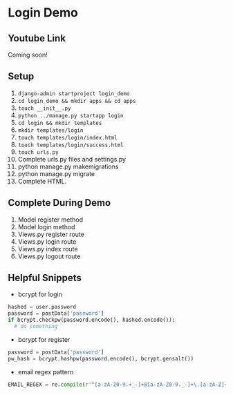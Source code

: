 # Login Demo

## Youtube Link

Coming soon!

## Setup
1. `django-admin startproject login_demo`
2. `cd login_demo && mkdir apps && cd apps`
3. `touch __init__.py`
4. `python ../manage.py startapp login`
5. `cd login && mkdir templates`
6. `mkdir templates/login`
7. `touch templates/login/index.html`
8. `touch templates/login/success.html`
9. `touch urls.py`
10. Complete urls.py files and settings.py
11. python manage.py makemigrations
12. python manage.py migrate
13. Complete HTML.


## Complete During Demo
1. Model register method
2. Model login method
3. Views.py register route
4. Views.py login route
5. Views.py index route
6. Views.py logout route


## Helpful Snippets


* bcrypt for login
```python
hashed = user.password
password = postData['password']
if bcrypt.checkpw(password.encode(), hashed.encode()):
  # do something
```

* bcrypt for register
```python
password = postData['password']
pw_hash = bcrypt.hashpw(password.encode(), bcrypt.gensalt())
```

* email regex pattern
```python
EMAIL_REGEX = re.compile(r'^[a-zA-Z0-9.+_-]+@[a-zA-Z0-9._-]+\.[a-zA-Z]+$')
```